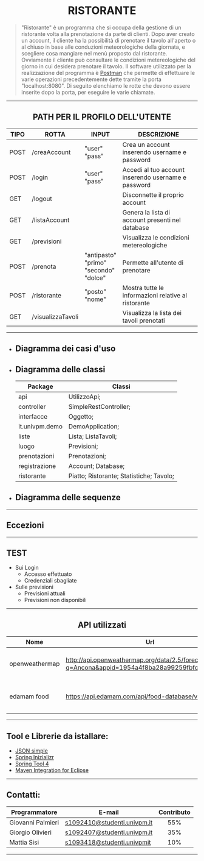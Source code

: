 # <div align="center"> RISTORANTE </div>

> "Ristorante" è un programma che si occupa della gestione di un ristorante volta alla prenotazione da parte di clienti. Dopo aver creato un account, il cliente ha la possibilità di prenotare il tavolo all'aperto o al chiuso in base alle conduzioni meteorologiche della giornata, e scegliere cosa mangiare nel menù proposto dal ristorante. Ovviamente il cliente può consultare le condizioni metereologiche del giorno in cui desidera prenotare il tavolo. 
> Il software utilizzato per la realizzazione del programma è [Postman](https://www.postman.com/) che permette di effettuare le varie operazioni precedentemente dette tramite la porta "localhost:8080". Di seguito elenchiamo le rotte che devono essere inserite dopo la porta, per eseguire le varie chiamate.
***
## <div align="center"> PATH PER IL PROFILO DELL'UTENTE

TIPO |ROTTA|INPUT|DESCRIZIONE
------ | ---|----|----------
POST|/creaAccount|"user" <br> "pass"|Crea un account inserendo username e password
POST|/login|"user" <br> "pass"|Accedi al tuo account inserendo username e password
GET|/logout| |Disconnette il proprio account
GET|/listaAccount| |Genera la lista di account presenti nel database 
GET|/previsioni| |Visualizza le condizioni metereologiche
POST|/prenota|"antipasto" <br> "primo" <br> "secondo" <br> "dolce"|Permette all'utente di prenotare
POST|/ristorante|"posto" <br> "nome"|Mostra tutte le informazioni relative al ristorante
GET|/visualizzaTavoli| |Visualizza la lista dei tavoli prenotati

***
- ## Diagramma dei casi d'uso    
- ## Diagramma delle classi
  
    Package|Classi
    -------|------
    api|UtilizzoApi;
    controller|SimpleRestController;
    interfacce|Oggetto;
    it.univpm.demo|DemoApplication;
    liste|Lista; ListaTavoli;
    luogo|Previsioni; 
    prenotazioni|Prenotazioni;
    registrazione|Account; Database;
    ristorante|Piatto; Ristorante; Statistiche; Tavolo;
  
- ## Diagramma delle sequenze
***
## Eccezioni 
***
## TEST
+ Sui Login
  + Accesso effettuato
  + Credenziali sbagliate
+ Sulle previsioni
  + Previsioni attuali
  + Previsioni non disponibili
***
## <div align="center">API utilizzati<div align="center">

Nome|Url|Descrizione
----|--|----
openweathermap|http://api.openweathermap.org/data/2.5/forecast?q=Ancona&appid=1954a4f8ba28a99259fbfcc0e65df65c|Utilizzato per l'acquisizione del meteo in tempo reale
edamam food|https://api.edamam.com/api/food-database/v2/parser|Utilizzato per i cibi da usare nel menù

***
## Tool e Librerie da istallare:
* [JSON simple](https://code.google.com/archive/p/json-simple/)
* [Spring Inizializr](https://start.spring.io/)
* [Spring Tool 4](https://marketplace.eclipse.org/content/spring-tools-4-aka-spring-tool-suite-4?mpc=true&mpc_state=)
* [Maven Integration for Eclipse](https://marketplace.eclipse.org/content/maven-integration-eclipse-luna-and-newer?mpc=true&mpc_state=)

***
## Contatti:
Programmatore | E-mail | Contributo
--------------|--------|-----------
Giovanni Palmieri|s1092410@studenti.univpm.it| <div align="center"> 55% </div>
Giorgio Olivieri|s1092407@studenti.univpm.it| <div align="center"> 35% </div>
Mattia Sisi|s1093418@studenti.univpmit| <div align="center"> 10% </div>

***
